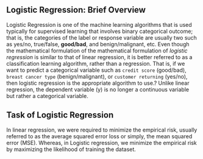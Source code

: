## Logistic Regression: Brief Overview
Logistic Regression is  one of the machine learning algorithms that is used typically for supervised learning that involves binary categorical outcome; that is, the categories of the label or response variable are usually two such as yes/no, true/false, __good/bad__, and benign/malignant, etc. Even though the mathematical formulation of the mathematical formulation of _logistic regression_ is similar to that of linear regression, it is better referred to as a classification learning algorithm, rather than a regression. That is, if we want to predict a categorical variable such as `credit score` (good/bad), `breast cancer type` (benign/malignant), or `customer returning` (yes/no), then logistic regression is the appropriate algorithm to use.? Unlike linear regression, the dependent
variable (y) is no longer a continuous variable but rather a categorical variable.

## Task of Logistic Regression
In linear regression, we were required to minimize the empirical risk, usually referred to as the average squared error loss or simply, the mean squared error (MSE). Whereas, in Logistic regression, we minimize the empirical risk by maximizing the likelihood of training the dataset.
